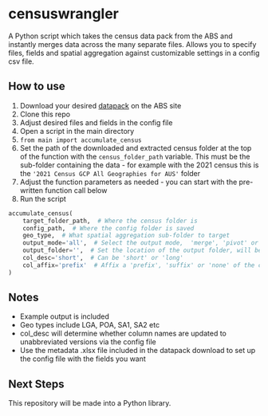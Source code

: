# censuswrangler
A Python script which takes the census data pack from the ABS and instantly merges data across the many separate files. Allows you to specify files, fields and spatial aggregation against customizable settings in a config csv file.

## How to use

1. Download your desired [datapack](https://www.abs.gov.au/census/find-census-data/datapacks) on the ABS site
2. Clone this repo
3. Adjust desired files and fields in the config file
4. Open a script in the main directory
5. `from main import accumulate_census`
5. Set the path of the downloaded and extracted census folder at the top of the function with the `census_folder_path` variable. This must be the sub-folder containing the data - for example with the 2021 census this is the `'2021 Census GCP All Geographies for AUS'` folder
6. Adjust the function parameters as needed - you can start with the pre-written function call below
7. Run the script

```Python
accumulate_census(
    target_folder_path,  # Where the census folder is
    config_path,  # Where the config folder is saved
    geo_type,  # What spatial aggregation sub-folder to target
    output_mode='all',  # Select the output mode,  'merge', 'pivot' or 'all'
    output_folder='',  # Set the location of the output folder, will be the script location by default
    col_desc='short',  # Can be 'short' or 'long'
    col_affix='prefix'  # Affix a 'prefix', 'suffix' or 'none' of the csv's file code to each col
) 
```

## Notes

- Example output is included
- Geo types include LGA, POA, SA1, SA2 etc
- col_desc will determine whether column names are updated to unabbreviated versions via the config file
- Use the metadata .xlsx file included in the datapack download to set up the config file with the fields you want

## Next Steps
This repository will be made into a Python library.